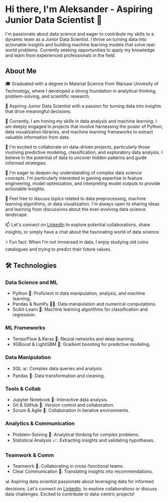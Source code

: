 # Hi there, I'm Aleksander - Aspiring Junior Data Scientist 👋

I'm passionate about data science and eager to contribute my skills to a dynamic team as a Junior Data Scientist. I thrive on turning data into actionable insights and building machine learning models that solve real-world problems. Currently seeking opportunities to apply my knowledge and learn from experienced professionals in the field.

## About Me

🎓 Graduated with a degree in Material Science from Warsaw Univesity of Technology, where I developed a strong foundation in analytical thinking, problem-solving, and scientific research.

🔭 Aspiring Junior Data Scientist with a passion for turning data into insights that drive meaningful decisions.

🌱 Currently, I am honing my skills in data analysis and machine learning. I am deeply engaged in projects that involve harnessing the power of Python, data visualization libraries, and machine learning frameworks to extract valuable information from data.

👯 I'm excited to collaborate on data-driven projects, particularly those involving predictive modeling, classification, and exploratory data analysis. I believe in the potential of data to uncover hidden patterns and guide informed strategies.

🤔 I'm eager to deepen my understanding of complex data science concepts. I'm particularly interested in gaining expertise in feature engineering, model optimization, and interpreting model outputs to provide actionable insights.

💬 Feel free to discuss topics related to data preprocessing, machine learning algorithms, or data visualization. I'm always open to sharing ideas and learning from discussions about the ever-evolving data science landscape.

📫 Let's connect on [LinkedIn](https://www.linkedin.com/in/aleksander-wernik/) to explore potential collaborations, share insights, or simply have a chat about the fascinating world of data science.

⚡ Fun fact: When I'm not immersed in data, I enjoy studying old coins catalogues and trying to predict their future values.

## 🛠️ Technologies

### Data Science and ML
- Python 🐍: Proficient in data manipulation, analysis, and machine learning.
- Pandas & NumPy 🐼🔢: Data manipulation and numerical computations.
- Scikit-Learn 🧠: Machine learning algorithms for classification and regression.
### ML Frameworks
- TensorFlow & Keras 🤖: Neural networks and deep learning.
- XGBoost & LightGBM 🚀: Gradient boosting for predictive modeling.
### Data Manipulation
- SQL 📊: Complex data queries and analysis.
- Pandas 🐼: Data transformation and cleaning.
### Tools & Collab
- Jupyter Notebook 📓: Interactive data analysis.
- Git & GitHub 🐙: Version control and collaboration.
- Scrum & Agile 🚀: Collaboration in iterative environments.
### Analytics & Communication
- Problem-Solving 🧩: Analytical thinking for complex problems.
- Statistical Analysis 📈: Extracting insights and validating hypotheses.
### Teamwork & Comm
- Teamwork 🤝: Collaborating in cross-functional teams.
- Clear Communication 📢: Translating insights into recommendations.

📊 Aspiring data scientist passionate about leveraging data for informed decisions. Let's connect on [LinkedIn](https://www.linkedin.com/in/aleksander-wernik/). to explore collaborations or discuss data challenges. Excited to contribute to data-centric projects!
